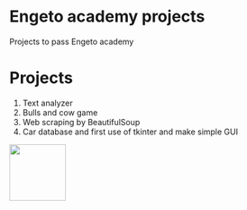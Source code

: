 # Engeto academy projects
Projects to pass Engeto academy

# Projects

1.  Text analyzer
2.  Bulls and cow game
3.  Web scraping by BeautifulSoup
4.  Car database and first use of tkinter and make simple GUI


[<img src="https://cdn.freebiesupply.com/logos/large/2x/youtube-logo-png-transparent.png" width="" height="100">](http://www.youtube.com/watch?v=4RKcIy_Ihok)
